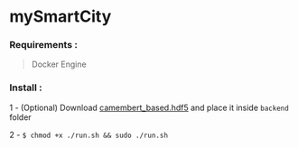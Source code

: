 # mySmartCity


### Requirements :
> Docker Engine

### Install :
1 - (Optional) Download [camembert_based.hdf5](https://drive.google.com/file/d/1M1NMdJiTr6zX2gu86yUn2aCHmsahA_iv/view?usp=sharing) and place it inside `backend` folder

2 - `$ chmod +x ./run.sh && sudo ./run.sh`
